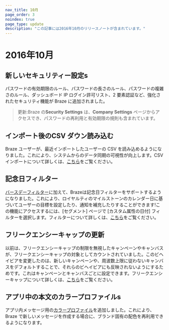 ```yaml
---
nav_title: 10月
page_order: 3
noindex: true
page_type: update
description: "この記事には2016年10月のリリースノートが含まれています。"
---
```


# 2016年10月

## 新しいセキュリティー設定s
パスワードの有効期限のルール、パスワードの長さのルール、パスワードの複雑さのルール、ダッシュボード IP ログイン許可リスト、2 要素認証など、強化されたセキュリティ機能が Braze に追加されました。

> 更新:Braze の**Security Settings** は、**Company Settings** ページからアクセスでき、パスワードの再利用と有効期限の規則も含まれています。

## インポート後のCSV ダウン読み込む
Braze ユーザーが、最近インポートしたユーザーの CSV を読み込めるようになりました。これにより、システムからのデータ同期の可視性が向上します。CSV インポートについて詳しくは、[こちら]({{site.baseurl}}/user_guide/data_and_analytics/user_data_collection/user_import/)をご覧ください。

## 記念日フィルター
[バースデーフィルター]({{site.baseurl}}/user_guide/Engagement_Tools/Segments/Segmentation_Filters/)に加えて、Brazeは記念日フィルターをサポートするようになりました。これにより、ロイヤルティのマイルストーンのカレンダー日に基づいてユーザーの目標を設定したり、通知を補充したりすることができます!この機能にアクセスするには、[セグメント] ページで [カスタム属性の日付] フィルターを選択します。フィルターについて詳しくは、[こちら]({{site.baseurl}}/user_guide/engagement_tools/segments/segmentation_filters/#segmentation-filters)をご覧ください。

## フリークエンシーキャップの更新
以前は、フリークエンシーキャップの制限を無視したキャンペーンやキャンバスが、フリークエンシーキャップの対象としてカウントされていました。このビヘイビアを変更したのは、新しいキャンペーンや、周波数上限に従わないキャンバスをデフォルトすることで、それらのビヘイビアにも反映されないようにするためです。これはキャンペーンとキャンバスごとに設定できます。フリークエンシーキャップについて詳しくは、[こちら]({{site.baseurl}}/user_guide/engagement_tools/campaigns/testing_and_more/rate-limiting/#frequency-capping)をご覧ください。

## アプリ中の本文のカラープロファイルs
アプリ内メッセージ用の[カラープロファイル]({{site.baseurl}}/user_guide/message_building_by_channel/in-app_messages/customize/#color-profile)を追加しました。これにより、Braze で新しいメッセージを作成する場合に、ブランド固有の配色を再利用できるようになります。
